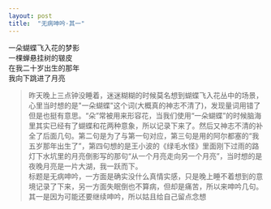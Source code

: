 ```yaml
---
layout: post
title:  "无病呻吟·其一"
---
```

一朵蝴蝶飞入花的梦影  
一棵蝉悬挂树的皲皮  
在我二十岁出生的那年  
我向下跳进了月亮  
> 昨天晚上三点钟没睡着，迷迷糊糊的时候莫名想到蝴蝶飞入花丛中的场景，心里当时想的是"一朵蝴蝶"这个词(大概真的神志不清了)，发现量词用错了但是也挺有意思。“朵”常被用来形容花，当我们使用“一朵蝴蝶”的时候脑海里其实已经有了蝴蝶和花两种意象，所以记录下来了。然后又神志不清的补全了后面几句。第二句是为了与第一句对应，第三句是用的阿尔都塞的“我五岁那年出生了”，第四句想的是王小波的《绿毛水怪》里面刚下过雨的路灯下水坑里的月亮倒影写的那句“从一个月亮走向另一个月亮”，当时想的是夜晚月亮是一片大湖，我一跃而下。  
> 标题是无病呻吟，一方面是确实没什么真情实感，只是晚上睡不着想到的意境记录了下来，另一方面失眠倒也不算病，但却是痛苦，所以来呻吟几句。其一是因为可能还要继续呻吟，所以姑且给自己留点念想